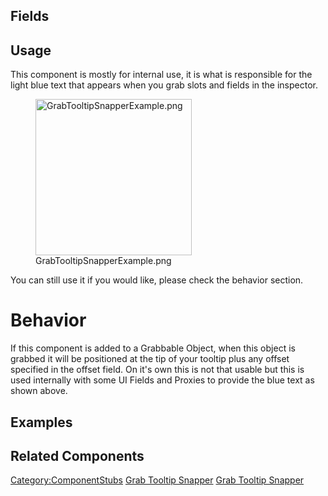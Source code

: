 <languages></languages> <translate>

## Fields

## Usage

This component is mostly for internal use, it is what is responsible for
the light blue text that appears when you grab slots and fields in the
inspector.

<figure>
<img src="GrabTooltipSnapperExample.png" title="GrabTooltipSnapperExample.png" width="250" alt="GrabTooltipSnapperExample.png" /><figcaption aria-hidden="true">GrabTooltipSnapperExample.png</figcaption>
</figure>

You can still use it if you would like, please check the behavior
section.

# Behavior

If this component is added to a Grabbable Object, when this object is
grabbed it will be positioned at the tip of your tooltip plus any offset
specified in the offset field. On it's own this is not that usable but
this is used internally with some UI Fields and Proxies to provide the
blue text as shown above.

## Examples

## Related Components

</translate>

[Category:ComponentStubs](Category:ComponentStubs "wikilink") [Grab
Tooltip Snapper](Category:Components{{#translation:}} "wikilink") [Grab
Tooltip
Snapper](Category:Components:Transform:Interaction{{#translation:}} "wikilink")